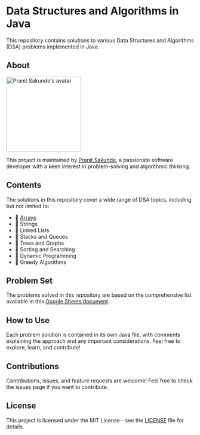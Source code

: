 # Data Structures and Algorithms in Java

This repository contains solutions to various Data Structures and Algorithms (DSA) problems implemented in Java.

## About


<img src="https://avatars.githubusercontent.com/u/155216372?v=4" alt="Pranit Sakunde's avatar" width="200" height="200">


This project is maintained by [Pranit Sakunde](https://github.com/PranitSakunde1), a passionate software developer with a keen interest in problem-solving and algorithmic thinking.


## Contents

The solutions in this repository cover a wide range of DSA topics, including but not limited to:

- 🔄 [Arrays](https://github.com/PranitSakunde1/DSA-JAVA/tree/main/Arrays/java-dsa-arrays/src/main/java/com/dsa/arrays/java)
- 📝 Strings
- 📝 Linked Lists
- 📝 Stacks and Queues
- 📝 Trees and Graphs
- 📝 Sorting and Searching
- 📝 Dynamic Programming
- 📝 Greedy Algorithms

## Problem Set

The problems solved in this repository are based on the comprehensive list available in this [Google Sheets document](https://docs.google.com/spreadsheets/u/0/d/1hXserPuxVoWMG9Hs7y8wVdRCJTcj3xMBAEYUOXQ5Xag/htmlview).

## How to Use

Each problem solution is contained in its own Java file, with comments explaining the approach and any important considerations. Feel free to explore, learn, and contribute!

## Contributions

Contributions, issues, and feature requests are welcome! Feel free to check the issues page if you want to contribute.

## License

This project is licensed under the MIT License - see the [LICENSE](LICENSE) file for details.


